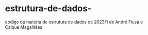 # estrutura-de-dados-
código da matéria de estrutura de dados de 2023/1 de André Fiusa e Caique Magalhães
